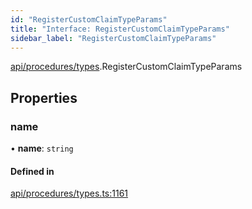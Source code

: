 ```yaml
---
id: "RegisterCustomClaimTypeParams"
title: "Interface: RegisterCustomClaimTypeParams"
sidebar_label: "RegisterCustomClaimTypeParams"
---
```


[api/procedures/types](../../../../../modules/API/Procedures/Types/Types.md).RegisterCustomClaimTypeParams

## Properties

### name

• **name**: `string`

#### Defined in

[api/procedures/types.ts:1161](https://github.com/PolymeshAssociation/polymesh-sdk/blob/daafaa68f/src/api/procedures/types.ts#L1161)
